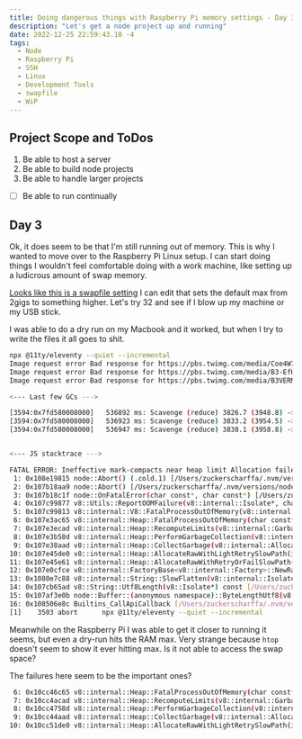 ```yaml
---
title: Doing dangerous things with Raspberry Pi memory settings - Day 3
description: "Let's get a node project up and running"
date: 2022-12-25 22:59:43.10 -4
tags:
  - Node
  - Raspberry Pi
  - SSH
  - Linux
  - Development Tools
  - swapfile
  - WiP
---
```


## Project Scope and ToDos

1. Be able to host a server
2. Be able to build node projects
3. Be able to handle larger projects

- [ ] Be able to run continually

## Day 3

Ok, it does seem to be that I'm still running out of memory. This is why I wanted to move over to the Raspberry Pi Linux setup. I can start doing things I wouldn't feel comfortable doing with a work machine, like setting up a ludicrous amount of swap memory.

[Looks like this is a swapfile setting](https://manpages.ubuntu.com/manpages/trusty/man8/dphys-swapfile.8.html) I can edit that sets the default max from 2gigs to something higher. Let's try 32 and see if I blow up my machine or my USB stick.

I was able to do a dry run on my Macbook and it worked, but when I try to write the files it all goes to shit.

```sh
npx @11ty/eleventy --quiet --incremental
Image request error Bad response for https://pbs.twimg.com/media/Coe4W7eUEAMxRd2.jpg (404): Not Found
Image request error Bad response for https://pbs.twimg.com/media/B3-EfHwCIAAMDKN.jpg (404): Not Found
Image request error Bad response for https://pbs.twimg.com/media/B3VERMVCMAAdf1U.jpg (404): Not Found

<--- Last few GCs --->

[3594:0x7fd580008000]   536892 ms: Scavenge (reduce) 3826.7 (3948.8) -> 3826.6 (3949.0) MB, 3.9 / 0.0 ms  (average mu = 0.277, current mu = 0.256) allocation failure
[3594:0x7fd580008000]   536923 ms: Scavenge (reduce) 3833.2 (3954.5) -> 3833.1 (3954.5) MB, 4.6 / 0.0 ms  (average mu = 0.277, current mu = 0.256) allocation failure
[3594:0x7fd580008000]   536947 ms: Scavenge (reduce) 3838.1 (3958.8) -> 3838.0 (3958.5) MB, 4.0 / 0.0 ms  (average mu = 0.277, current mu = 0.256) allocation failure


<--- JS stacktrace --->

FATAL ERROR: Ineffective mark-compacts near heap limit Allocation failed - JavaScript heap out of memory
 1: 0x108e19815 node::Abort() (.cold.1) [/Users/zuckerscharffa/.nvm/versions/node/v16.13.1/bin/node]
 2: 0x107b18aa9 node::Abort() [/Users/zuckerscharffa/.nvm/versions/node/v16.13.1/bin/node]
 3: 0x107b18c1f node::OnFatalError(char const*, char const*) [/Users/zuckerscharffa/.nvm/versions/node/v16.13.1/bin/node]
 4: 0x107c99877 v8::Utils::ReportOOMFailure(v8::internal::Isolate*, char const*, bool) [/Users/zuckerscharffa/.nvm/versions/node/v16.13.1/bin/node]
 5: 0x107c99813 v8::internal::V8::FatalProcessOutOfMemory(v8::internal::Isolate*, char const*, bool) [/Users/zuckerscharffa/.nvm/versions/node/v16.13.1/bin/node]
 6: 0x107e3ac65 v8::internal::Heap::FatalProcessOutOfMemory(char const*) [/Users/zuckerscharffa/.nvm/versions/node/v16.13.1/bin/node]
 7: 0x107e3ecad v8::internal::Heap::RecomputeLimits(v8::internal::GarbageCollector) [/Users/zuckerscharffa/.nvm/versions/node/v16.13.1/bin/node]
 8: 0x107e3b58d v8::internal::Heap::PerformGarbageCollection(v8::internal::GarbageCollector, v8::GCCallbackFlags) [/Users/zuckerscharffa/.nvm/versions/node/v16.13.1/bin/node]
 9: 0x107e38aad v8::internal::Heap::CollectGarbage(v8::internal::AllocationSpace, v8::internal::GarbageCollectionReason, v8::GCCallbackFlags) [/Users/zuckerscharffa/.nvm/versions/node/v16.13.1/bin/node]
10: 0x107e45de0 v8::internal::Heap::AllocateRawWithLightRetrySlowPath(int, v8::internal::AllocationType, v8::internal::AllocationOrigin, v8::internal::AllocationAlignment) [/Users/zuckerscharffa/.nvm/versions/node/v16.13.1/bin/node]
11: 0x107e45e61 v8::internal::Heap::AllocateRawWithRetryOrFailSlowPath(int, v8::internal::AllocationType, v8::internal::AllocationOrigin, v8::internal::AllocationAlignment) [/Users/zuckerscharffa/.nvm/versions/node/v16.13.1/bin/node]
12: 0x107e0cfce v8::internal::FactoryBase<v8::internal::Factory>::NewRawTwoByteString(int, v8::internal::AllocationType) [/Users/zuckerscharffa/.nvm/versions/node/v16.13.1/bin/node]
13: 0x1080e7c88 v8::internal::String::SlowFlatten(v8::internal::Isolate*, v8::internal::Handle<v8::internal::ConsString>, v8::internal::AllocationType) [/Users/zuckerscharffa/.nvm/versions/node/v16.13.1/bin/node]
14: 0x107cb65ad v8::String::Utf8Length(v8::Isolate*) const [/Users/zuckerscharffa/.nvm/versions/node/v16.13.1/bin/node]
15: 0x107af3e0b node::Buffer::(anonymous namespace)::ByteLengthUtf8(v8::FunctionCallbackInfo<v8::Value> const&) [/Users/zuckerscharffa/.nvm/versions/node/v16.13.1/bin/node]
16: 0x108506e8c Builtins_CallApiCallback [/Users/zuckerscharffa/.nvm/versions/node/v16.13.1/bin/node]
[1]    3503 abort      npx @11ty/eleventy --quiet --incremental
```

Meanwhile on the Raspberry Pi I was able to get it closer to running it seems, but even a dry-run hits the RAM max. Very strange because `htop` doesn't seem to show it ever hitting max. Is it not able to access the swap space?

The failures here seem to be the important ones?

```sh
 6: 0x10cc46c65 v8::internal::Heap::FatalProcessOutOfMemory(char const*) [/Users/zuckerscharffa/.nvm/versions/node/v16.13.1/bin/node]
 7: 0x10cc4acad v8::internal::Heap::RecomputeLimits(v8::internal::GarbageCollector) [/Users/zuckerscharffa/.nvm/versions/node/v16.13.1/bin/node]
 8: 0x10cc4758d v8::internal::Heap::PerformGarbageCollection(v8::internal::GarbageCollector, v8::GCCallbackFlags) [/Users/zuckerscharffa/.nvm/versions/node/v16.13.1/bin/node]
 9: 0x10cc44aad v8::internal::Heap::CollectGarbage(v8::internal::AllocationSpace, v8::internal::GarbageCollectionReason, v8::GCCallbackFlags) [/Users/zuckerscharffa/.nvm/versions/node/v16.13.1/bin/node]
10: 0x10cc51de0 v8::internal::Heap::AllocateRawWithLightRetrySlowPath(int, v8::internal::AllocationType, v8::internal::AllocationOrigin, v8::internal::AllocationAlignment) [/Users/zuckerscharffa/.nvm/versions/node/v16.13.1/bin/node]
```
